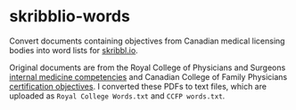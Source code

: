 # skribblio-words
Convert documents containing objectives from Canadian medical licensing bodies into word lists for [skribbl.io](skribbl.io).

Original documents are from the Royal College of Physicians and Surgeons [internal medicine competencies](https://www.royalcollege.ca/rcsite/ibd-search-e?N=10000033+10000034+4294967122&label=Internal%20Medicine) and Canadian College of Family Physicians [certification objectives](https://portal.cfpc.ca/ResourcesDocs/uploadedFiles/Education/Certification_in_Family_Medicine_Examination/Assessment-Objectives-for-Certification-in-FM-full-document.pdf). I converted these PDFs to text files, which are uploaded as `Royal College Words.txt` and `CCFP words.txt`.
